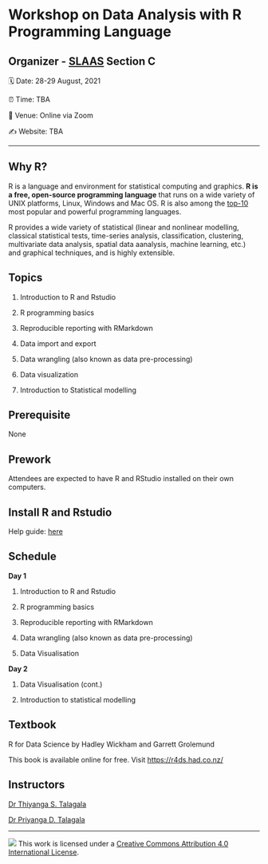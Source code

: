 # Workshop on Data Analysis with R Programming Language

## Organizer - [SLAAS](https://www.slaas.lk/) Section C


:spiral_calendar: Date: 28-29 August, 2021

:alarm_clock: Time: TBA

:hotel: Venue: Online via Zoom

:writing_hand: Website: TBA



-----

## Why R?

R is a language and environment for statistical computing and graphics. **R is a free, open-source programming language** that runs on a wide variety of UNIX platforms, Linux, Windows and Mac OS. R is also among the [top-10](https://www.northeastern.edu/graduate/blog/most-popular-programming-languages/) most popular and powerful programming languages.

R provides a wide variety of statistical (linear and nonlinear modelling, classical statistical tests, time-series analysis, classification, clustering, multivariate data analysis, spatial data aanalysis, machine learning, etc.) and graphical techniques, and is highly extensible.


## Topics


1. Introduction to R and Rstudio

2. R programming basics

3. Reproducible reporting with RMarkdown

4. Data import and export

5. Data wrangling (also known as data pre-processing)

6. Data visualization 

7. Introduction to Statistical modelling


## Prerequisite

None

## Prework

Attendees are expected to have R and RStudio installed on their own computers.

## Install R and Rstudio

Help guide: [here](https://edify-thiyanga.netlify.app/installation/)

## Schedule

**Day 1**

1. Introduction to R and Rstudio

2. R programming basics

3. Reproducible reporting with RMarkdown

4. Data wrangling (also known as data pre-processing)

5. Data Visualisation


**Day 2**

1. Data Visualisation (cont.)

2. Introduction to statistical modelling 


## Textbook

R for Data Science by Hadley Wickham and Garrett Grolemund

This book is available online for free. Visit https://r4ds.had.co.nz/

## Instructors

[Dr Thiyanga S. Talagala](https://thiyanga.netlify.app/)

[Dr Priyanga D. Talagala](https://prital.netlify.app/)



-----

![](https://i.creativecommons.org/l/by/4.0/88x31.png) This work is
licensed under a [Creative Commons Attribution 4.0 International
License](https://creativecommons.org/licenses/by/4.0/).
